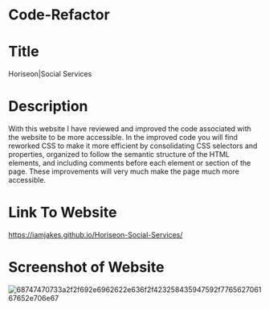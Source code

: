 # Code-Refactor
# Title 
Horiseon|Social Services 
# Description 
With this website I have reviewed and improved the code associated with the website to be more accessible. In the improved code you will find reworked CSS to make it more efficient by consolidating CSS selectors and properties, organized to follow the semantic structure of the HTML elements, and including comments before each element or section of the page. These improvements will very much make the page much more accessible. 
# Link To Website
https://iamjakes.github.io/Horiseon-Social-Services/
# Screenshot of Website
![68747470733a2f2f692e6962622e636f2f423258435947592f776562706167652e706e67](https://user-images.githubusercontent.com/107268998/180092685-2d06d18e-bf52-4e17-9126-2fcd9136d057.png)

